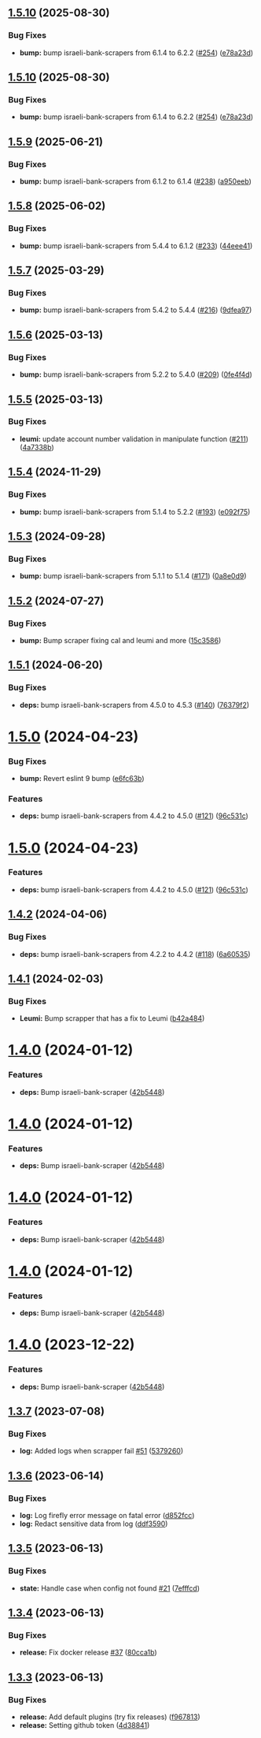## [1.5.10](https://github.com/itairaz1/israeli-bank-firefly-importer/compare/v1.5.9...v1.5.10) (2025-08-30)


### Bug Fixes

* **bump:** bump israeli-bank-scrapers from 6.1.4 to 6.2.2 ([#254](https://github.com/itairaz1/israeli-bank-firefly-importer/issues/254)) ([e78a23d](https://github.com/itairaz1/israeli-bank-firefly-importer/commit/e78a23df7b7dfa743d32f53b9ad8ee72a06fb5e7))

## [1.5.10](https://github.com/itairaz1/israeli-bank-firefly-importer/compare/v1.5.9...v1.5.10) (2025-08-30)


### Bug Fixes

* **bump:** bump israeli-bank-scrapers from 6.1.4 to 6.2.2 ([#254](https://github.com/itairaz1/israeli-bank-firefly-importer/issues/254)) ([e78a23d](https://github.com/itairaz1/israeli-bank-firefly-importer/commit/e78a23df7b7dfa743d32f53b9ad8ee72a06fb5e7))

## [1.5.9](https://github.com/itairaz1/israeli-bank-firefly-importer/compare/v1.5.8...v1.5.9) (2025-06-21)


### Bug Fixes

* **bump:** bump israeli-bank-scrapers from 6.1.2 to 6.1.4 ([#238](https://github.com/itairaz1/israeli-bank-firefly-importer/issues/238)) ([a950eeb](https://github.com/itairaz1/israeli-bank-firefly-importer/commit/a950eeb8a7ed934b9e2ea253f6aaba9a1d056c66))

## [1.5.8](https://github.com/itairaz1/israeli-bank-firefly-importer/compare/v1.5.7...v1.5.8) (2025-06-02)


### Bug Fixes

* **bump:** bump israeli-bank-scrapers from 5.4.4 to 6.1.2 ([#233](https://github.com/itairaz1/israeli-bank-firefly-importer/issues/233)) ([44eee41](https://github.com/itairaz1/israeli-bank-firefly-importer/commit/44eee41699804006452a7b1dd49985b10d291f9e))

## [1.5.7](https://github.com/itairaz1/israeli-bank-firefly-importer/compare/v1.5.6...v1.5.7) (2025-03-29)


### Bug Fixes

* **bump:** bump israeli-bank-scrapers from 5.4.2 to 5.4.4 ([#216](https://github.com/itairaz1/israeli-bank-firefly-importer/issues/216)) ([9dfea97](https://github.com/itairaz1/israeli-bank-firefly-importer/commit/9dfea97ebedc7ede7059f87d30ba6d7050373eb5))

## [1.5.6](https://github.com/itairaz1/israeli-bank-firefly-importer/compare/v1.5.5...v1.5.6) (2025-03-13)


### Bug Fixes

* **bump:** bump israeli-bank-scrapers from 5.2.2 to 5.4.0 ([#209](https://github.com/itairaz1/israeli-bank-firefly-importer/issues/209)) ([0fe4f4d](https://github.com/itairaz1/israeli-bank-firefly-importer/commit/0fe4f4d39e61450956cd11e54eb12b5c83b364c6))

## [1.5.5](https://github.com/itairaz1/israeli-bank-firefly-importer/compare/v1.5.4...v1.5.5) (2025-03-13)


### Bug Fixes

* **leumi:** update account number validation in manipulate function ([#211](https://github.com/itairaz1/israeli-bank-firefly-importer/issues/211)) ([4a7338b](https://github.com/itairaz1/israeli-bank-firefly-importer/commit/4a7338bc5bd58c5b952ec40cdf70cbabedbfde75))

## [1.5.4](https://github.com/itairaz1/israeli-bank-firefly-importer/compare/v1.5.3...v1.5.4) (2024-11-29)


### Bug Fixes

* **bump:** bump israeli-bank-scrapers from 5.1.4 to 5.2.2 ([#193](https://github.com/itairaz1/israeli-bank-firefly-importer/issues/193)) ([e092f75](https://github.com/itairaz1/israeli-bank-firefly-importer/commit/e092f75a1c6411a5096427a925b24742875d6263))

## [1.5.3](https://github.com/itairaz1/israeli-bank-firefly-importer/compare/v1.5.2...v1.5.3) (2024-09-28)


### Bug Fixes

* **bump:** bump israeli-bank-scrapers from 5.1.1 to 5.1.4 ([#171](https://github.com/itairaz1/israeli-bank-firefly-importer/issues/171)) ([0a8e0d9](https://github.com/itairaz1/israeli-bank-firefly-importer/commit/0a8e0d9667e77a2e775acd328b166379414e3e40))

## [1.5.2](https://github.com/itairaz1/israeli-bank-firefly-importer/compare/v1.5.1...v1.5.2) (2024-07-27)


### Bug Fixes

* **bump:** Bump scraper fixing cal and leumi and more ([15c3586](https://github.com/itairaz1/israeli-bank-firefly-importer/commit/15c35869ecb6d727459340976e93ac01538a7601))

## [1.5.1](https://github.com/itairaz1/israeli-bank-firefly-importer/compare/v1.5.0...v1.5.1) (2024-06-20)


### Bug Fixes

* **deps:** bump israeli-bank-scrapers from 4.5.0 to 4.5.3 ([#140](https://github.com/itairaz1/israeli-bank-firefly-importer/issues/140)) ([76379f2](https://github.com/itairaz1/israeli-bank-firefly-importer/commit/76379f257a9c249913d452b99463f28f6da06298))

# [1.5.0](https://github.com/itairaz1/israeli-bank-firefly-importer/compare/v1.4.2...v1.5.0) (2024-04-23)


### Bug Fixes

* **bump:** Revert eslint 9 bump ([e6fc63b](https://github.com/itairaz1/israeli-bank-firefly-importer/commit/e6fc63bf5064b3dee1906a2608abbe0d2e5f1a57))


### Features

* **deps:** bump israeli-bank-scrapers from 4.4.2 to 4.5.0 ([#121](https://github.com/itairaz1/israeli-bank-firefly-importer/issues/121)) ([96c531c](https://github.com/itairaz1/israeli-bank-firefly-importer/commit/96c531c5bb7ac73ddda996beb54e45680a98c4be))

# [1.5.0](https://github.com/itairaz1/israeli-bank-firefly-importer/compare/v1.4.2...v1.5.0) (2024-04-23)


### Features

* **deps:** bump israeli-bank-scrapers from 4.4.2 to 4.5.0 ([#121](https://github.com/itairaz1/israeli-bank-firefly-importer/issues/121)) ([96c531c](https://github.com/itairaz1/israeli-bank-firefly-importer/commit/96c531c5bb7ac73ddda996beb54e45680a98c4be))

## [1.4.2](https://github.com/itairaz1/israeli-bank-firefly-importer/compare/v1.4.1...v1.4.2) (2024-04-06)


### Bug Fixes

* **deps:** bump israeli-bank-scrapers from 4.2.2 to 4.4.2 ([#118](https://github.com/itairaz1/israeli-bank-firefly-importer/issues/118)) ([6a60535](https://github.com/itairaz1/israeli-bank-firefly-importer/commit/6a60535493ec3031e004668daa89df08963c640e))

## [1.4.1](https://github.com/itairaz1/israeli-bank-firefly-importer/compare/v1.4.0...v1.4.1) (2024-02-03)


### Bug Fixes

* **Leumi:** Bump scrapper that has a fix to Leumi ([b42a484](https://github.com/itairaz1/israeli-bank-firefly-importer/commit/b42a484318b75c3e9cb52ed903c3271eee35fa04))

# [1.4.0](https://github.com/itairaz1/israeli-bank-firefly-importer/compare/v1.3.7...v1.4.0) (2024-01-12)


### Features

* **deps:** Bump israeli-bank-scraper ([42b5448](https://github.com/itairaz1/israeli-bank-firefly-importer/commit/42b54486cc0315be1650f4d2183e0e86ee0e3160))

# [1.4.0](https://github.com/itairaz1/israeli-bank-firefly-importer/compare/v1.3.7...v1.4.0) (2024-01-12)


### Features

* **deps:** Bump israeli-bank-scraper ([42b5448](https://github.com/itairaz1/israeli-bank-firefly-importer/commit/42b54486cc0315be1650f4d2183e0e86ee0e3160))

# [1.4.0](https://github.com/itairaz1/israeli-bank-firefly-importer/compare/v1.3.7...v1.4.0) (2024-01-12)


### Features

* **deps:** Bump israeli-bank-scraper ([42b5448](https://github.com/itairaz1/israeli-bank-firefly-importer/commit/42b54486cc0315be1650f4d2183e0e86ee0e3160))

# [1.4.0](https://github.com/itairaz1/israeli-bank-firefly-importer/compare/v1.3.7...v1.4.0) (2024-01-12)


### Features

* **deps:** Bump israeli-bank-scraper ([42b5448](https://github.com/itairaz1/israeli-bank-firefly-importer/commit/42b54486cc0315be1650f4d2183e0e86ee0e3160))

# [1.4.0](https://github.com/itairaz1/israeli-bank-firefly-importer/compare/v1.3.7...v1.4.0) (2023-12-22)


### Features

* **deps:** Bump israeli-bank-scraper ([42b5448](https://github.com/itairaz1/israeli-bank-firefly-importer/commit/42b54486cc0315be1650f4d2183e0e86ee0e3160))

## [1.3.7](https://github.com/itairaz1/israeli-bank-firefly-importer/compare/v1.3.6...v1.3.7) (2023-07-08)


### Bug Fixes

* **log:** Added logs when scrapper fail [#51](https://github.com/itairaz1/israeli-bank-firefly-importer/issues/51) ([5379260](https://github.com/itairaz1/israeli-bank-firefly-importer/commit/53792603995b199737fd8be08af630e0c84731d5))

## [1.3.6](https://github.com/itairaz1/israeli-bank-firefly-importer/compare/v1.3.5...v1.3.6) (2023-06-14)


### Bug Fixes

* **log:** Log firefly error message on fatal error ([d852fcc](https://github.com/itairaz1/israeli-bank-firefly-importer/commit/d852fcc36be1d17c6a85548bf149f581f725bee7))
* **log:** Redact sensitive data from log ([ddf3590](https://github.com/itairaz1/israeli-bank-firefly-importer/commit/ddf359010aae9f89af837115c7363331ebe69f2d))

## [1.3.5](https://github.com/itairaz1/israeli-bank-firefly-importer/compare/v1.3.4...v1.3.5) (2023-06-13)


### Bug Fixes

* **state:** Handle case when config not found [#21](https://github.com/itairaz1/israeli-bank-firefly-importer/issues/21) ([7efffcd](https://github.com/itairaz1/israeli-bank-firefly-importer/commit/7efffcd8b7bd093980a599e6a996dfc7ed3b80ad))

## [1.3.4](https://github.com/itairaz1/israeli-bank-firefly-importer/compare/v1.3.3...v1.3.4) (2023-06-13)


### Bug Fixes

* **release:** Fix docker release [#37](https://github.com/itairaz1/israeli-bank-firefly-importer/issues/37) ([80cca1b](https://github.com/itairaz1/israeli-bank-firefly-importer/commit/80cca1b0d1c1b7218d5c9e00191fa093e6ceeb6b))

## [1.3.3](https://github.com/itairaz1/israeli-bank-firefly-importer/compare/v1.3.2...v1.3.3) (2023-06-13)


### Bug Fixes

* **release:** Add default plugins (try fix releases) ([f967813](https://github.com/itairaz1/israeli-bank-firefly-importer/commit/f9678135ed7b881e8ea00a4178ebc2c1d8371ba8))
* **release:** Setting github token ([4d38841](https://github.com/itairaz1/israeli-bank-firefly-importer/commit/4d38841f384428cbd426647cbe463e9b4bbc9e19))
